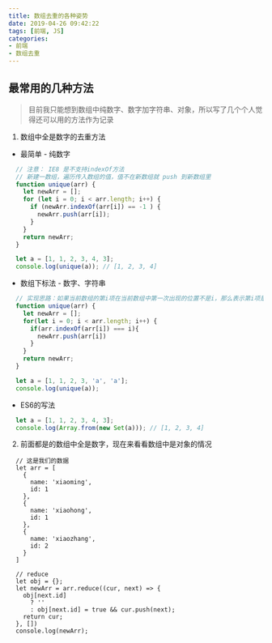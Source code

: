 ```yaml
---
title: 数组去重的各种姿势
date: 2019-04-26 09:42:22
tags: [前端, JS]
categories:
- 前端
- 数组去重
---
```


## 最常用的几种方法

> 目前我只能想到数组中纯数字、数字加字符串、对象，所以写了几个个人觉得还可以用的方法作为记录

<!-- more -->

1. 数组中全是数字的去重方法

- 最简单 - 纯数字

```js
  // 注意： IE8 是不支持indexOf方法
  // 新建一数组，遍历传入数组的值，值不在新数组就 push 到新数组里
  function unique(arr) {
    let newArr = [];
    for (let i = 0; i < arr.length; i++) {
      if (newArr.indexOf(arr[i]) == -1 ) {
        newArr.push(arr[i]);
      }
    }
    return newArr;
  }

  let a = [1, 1, 2, 3, 4, 3];
  console.log(unique(a)); // [1, 2, 3, 4]
```

- 数组下标法 - 数字、字符串

```js
  // 实现思路：如果当前数组的第i项在当前数组中第一次出现的位置不是i，那么表示第i项是重复的，忽略掉。否则存入结果数组
  function unique(arr) {
    let newArr = [];
    for(let i = 0; i < arr.length; i++) {
      if(arr.indexOf(arr[i]) === i){
        newArr.push(arr[i])
      }
    }
    return newArr;
  }

  let a = [1, 1, 2, 3, 'a', 'a'];
  console.log(unique(a));
```

- ES6的写法

```js
  let a = [1, 1, 2, 3, 4, 3];
  console.log(Array.from(new Set(a))); // [1, 2, 3, 4]
```

2. 前面都是的数组中全是数字，现在来看看数组中是对象的情况

```
  // 这是我们的数据
  let arr = [
    {
      name: 'xiaoming',
      id: 1
    },
    {
      name: 'xiaohong',
      id: 1
    },
    {
      name: 'xiaozhang',
      id: 2
    }
  ]

  // reduce
  let obj = {};
  let newArr = arr.reduce((cur, next) => {
    obj[next.id]
      ? ''
      : obj[next.id] = true && cur.push(next);
    return cur;
  }, [])
  console.log(newArr);
```